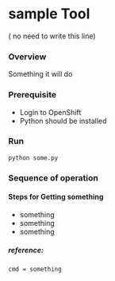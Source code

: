 # sample Tool

  ( no need to write this line)

### Overview

  Something it will do

### Prerequisite

-  Login to OpenShift
-  Python should be installed 

### Run
```
python some.py

```
### Sequence of operation 
#### Steps for Getting something
-  something
-  something
-  something
##### reference:
```cmd = something```

